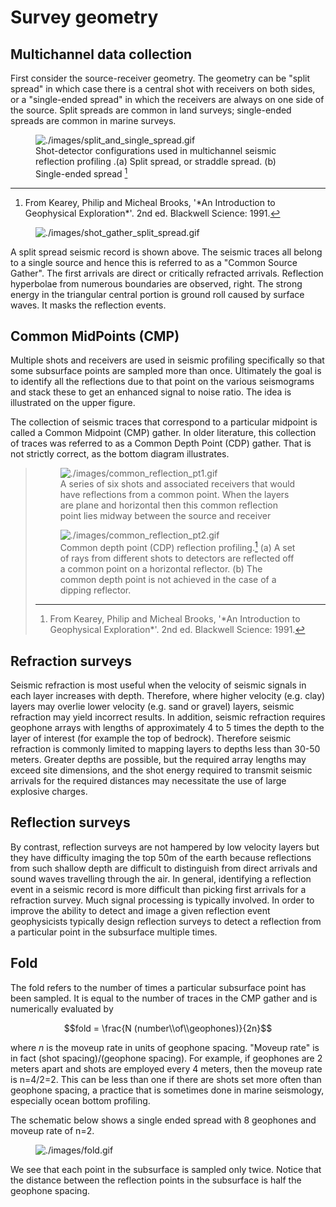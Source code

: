 # Survey geometry

## Multichannel data collection

First consider the source-receiver geometry. The geometry can be "split
spread" in which case there is a central shot with receivers on both
sides, or a "single-ended spread" in which the receivers are always on
one side of the source. Split spreads are common in land surveys;
single-ended spreads are common in marine surveys.

<figure class="align-center">
<img src="./images/split_and_single_spread.gif"
alt="./images/split_and_single_spread.gif" />
<figcaption>Shot-detector configurations used in multichannel seismic
reflection profiling .(a) Split spread, or straddle spread. (b)
Single-ended spread <a href="#fn1" class="footnote-ref" id="fnref1"
role="doc-noteref"><sup>1</sup></a></figcaption>
</figure>
<section id="footnotes" class="footnotes footnotes-end-of-document"
role="doc-endnotes">
<hr />
<ol>
<li id="fn1"><p>From Kearey, Philip and Micheal Brooks, '*An
Introduction to Geophysical Exploration*'. 2nd ed. Blackwell Science:
1991.<a href="#fnref1" class="footnote-back"
role="doc-backlink">↩︎</a></p></li>
</ol>
</section>

<figure class="align-right">
<img src="./images/shot_gather_split_spread.gif"
alt="./images/shot_gather_split_spread.gif" />
</figure>

A split spread seismic record is shown above. The seismic traces all
belong to a single source and hence this is referred to as a "Common
Source Gather". The first arrivals are direct or critically refracted
arrivals. Reflection hyperbolae from numerous boundaries are observed,
right. The strong energy in the triangular central portion is ground
roll caused by surface waves. It masks the reflection events.

## Common MidPoints (CMP)

Multiple shots and receivers are used in seismic profiling specifically
so that some subsurface points are sampled more than once. Ultimately
the goal is to identify all the reflections due to that point on the
various seismograms and stack these to get an enhanced signal to noise
ratio. The idea is illustrated on the upper figure.

The collection of seismic traces that correspond to a particular
midpoint is called a Common Midpoint (CMP) gather. In older literature,
this collection of traces was referred to as a Common Depth Point (CDP)
gather. That is not strictly correct, as the bottom diagram illustrates.

> <figure class="align-center">
> <img src="./images/common_reflection_pt1.gif"
> alt="./images/common_reflection_pt1.gif" />
> <figcaption>A series of six shots and associated receivers that would
> have reflections from a common point. When the layers are plane and
> horizontal then this common reflection point lies midway between the
> source and receiver</figcaption>
> </figure>
>
> <figure class="align-center">
> <img src="./images/common_reflection_pt2.gif"
> alt="./images/common_reflection_pt2.gif" />
> <figcaption>Common depth point (CDP) reflection profiling.<a href="#fn1"
> class="footnote-ref" id="fnref1" role="doc-noteref"><sup>1</sup></a> (a)
> A set of rays from different shots to detectors are reflected off a
> common point on a horizontal reflector. (b) The common depth point is
> not achieved in the case of a dipping reflector.</figcaption>
> </figure>
> <section id="footnotes" class="footnotes footnotes-end-of-document"
> role="doc-endnotes">
> <hr />
> <ol>
> <li id="fn1"><p>From Kearey, Philip and Micheal Brooks, '*An
> Introduction to Geophysical Exploration*'. 2nd ed. Blackwell Science:
> 1991.<a href="#fnref1" class="footnote-back"
> role="doc-backlink">↩︎</a></p></li>
> </ol>
> </section>

## Refraction surveys

Seismic refraction is most useful when the velocity of seismic signals
in each layer increases with depth. Therefore, where higher velocity
(e.g. clay) layers may overlie lower velocity (e.g. sand or gravel)
layers, seismic refraction may yield incorrect results. In addition,
seismic refraction requires geophone arrays with lengths of
approximately 4 to 5 times the depth to the layer of interest (for
example the top of bedrock). Therefore seismic refraction is commonly
limited to mapping layers to depths less than 30-50 meters. Greater
depths are possible, but the required array lengths may exceed site
dimensions, and the shot energy required to transmit seismic arrivals
for the required distances may necessitate the use of large explosive
charges.

## Reflection surveys

By contrast, reflection surveys are not hampered by low velocity layers
but they have difficulty imaging the top 50m of the earth because
reflections from such shallow depth are difficult to distinguish from
direct arrivals and sound waves travelling through the air. In general,
identifying a reflection event in a seismic record is more difficult
than picking first arrivals for a refraction survey. Much signal
processing is typically involved. In order to improve the ability to
detect and image a given reflection event geophysicists typically design
reflection surveys to detect a reflection from a particular point in the
subsurface multiple times.

## Fold

The fold refers to the number of times a particular subsurface point has
been sampled. It is equal to the number of traces in the CMP gather and
is numerically evaluated by

$$fold = \frac{N (number\\of\\geophones)}{2n}$$

where *n* is the moveup rate in units of geophone spacing. "Moveup rate"
is in fact (shot spacing)/(geophone spacing). For example, if geophones
are 2 meters apart and shots are employed every 4 meters, then the
moveup rate is n=4/2=2. This can be less than one if there are shots set
more often than geophone spacing, a practice that is sometimes done in
marine seismology, especially ocean bottom profiling.

The schematic below shows a single ended spread with 8 geophones and
moveup rate of n=2.

<figure class="align-center">
<img src="./images/fold.gif" alt="./images/fold.gif" />
</figure>

We see that each point in the subsurface is sampled only twice. Notice
that the distance between the reflection points in the subsurface is
half the geophone spacing.
